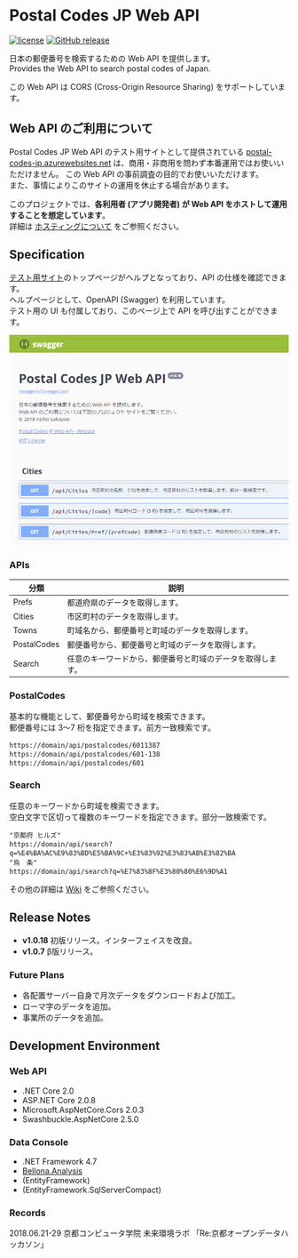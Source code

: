 # Postal Codes JP Web API
[![license](https://img.shields.io/github/license/kcg-edu-future-lab/Postal-Codes-JP.svg)](https://github.com/kcg-edu-future-lab/Postal-Codes-JP/blob/master/LICENSE)
[![GitHub release](https://img.shields.io/github/release/kcg-edu-future-lab/Postal-Codes-JP.svg)](https://github.com/kcg-edu-future-lab/Postal-Codes-JP/releases)

日本の郵便番号を検索するための Web API を提供します。  
Provides the Web API to search postal codes of Japan.

この Web API は CORS (Cross-Origin Resource Sharing) をサポートしています。

## Web API のご利用について
Postal Codes JP Web API のテスト用サイトとして提供されている [postal-codes-jp.azurewebsites.net](https://postal-codes-jp.azurewebsites.net/) は、商用・非商用を問わず本番運用ではお使いいただけません。
この Web API の事前調査の目的でお使いいただけます。  
また、事情によりこのサイトの運用を休止する場合があります。

このプロジェクトでは、**各利用者 (アプリ開発者) が Web API をホストして運用することを想定しています**。  
詳細は [ホスティングについて](docs/Hosting.md) をご参照ください。

## Specification
[テスト用サイト](https://postal-codes-jp.azurewebsites.net/)のトップページがヘルプとなっており、API の仕様を確認できます。  
ヘルプページとして、OpenAPI (Swagger) を利用しています。  
テスト用の UI も付属しており、このページ上で API を呼び出すことができます。

[![](docs/images/Swagger-Top-v1.png)](https://postal-codes-jp.azurewebsites.net/)

### APIs
| 分類 | 説明 |
-|-
| Prefs | 都道府県のデータを取得します。 |
| Cities | 市区町村のデータを取得します。 |
| Towns | 町域名から、郵便番号と町域のデータを取得します。 |
| PostalCodes | 郵便番号から、郵便番号と町域のデータを取得します。 |
| Search | 任意のキーワードから、郵便番号と町域のデータを取得します。 |

### PostalCodes
基本的な機能として、郵便番号から町域を検索できます。  
郵便番号には 3～7 桁を指定できます。前方一致検索です。
```
https://domain/api/postalcodes/6011387
https://domain/api/postalcodes/601-138
https://domain/api/postalcodes/601
```

### Search
任意のキーワードから町域を検索できます。  
空白文字で区切って複数のキーワードを指定できます。部分一致検索です。
```
"京都府 ヒルズ"
https://domain/api/search?q=%E4%BA%AC%E9%83%BD%E5%BA%9C+%E3%83%92%E3%83%AB%E3%82%BA
"烏　条"
https://domain/api/search?q=%E7%83%8F%E3%80%80%E6%9D%A1
```

その他の詳細は [Wiki](https://github.com/kcg-edu-future-lab/Postal-Codes-JP/wiki) をご参照ください。

## Release Notes
- **v1.0.18** 初版リリース。インターフェイスを改良。
- **v1.0.7** β版リリース。

### Future Plans
- 各配置サーバー自身で月次データをダウンロードおよび加工。
- ローマ字のデータを追加。
- 事業所のデータを追加。

## Development Environment
### Web API
- .NET Core 2.0
- ASP.NET Core 2.0.8
- Microsoft.AspNetCore.Cors 2.0.3
- Swashbuckle.AspNetCore 2.5.0

### Data Console
- .NET Framework 4.7
- [Bellona.Analysis](https://github.com/sakapon/Bellona.Analysis)
- (EntityFramework)
- (EntityFramework.SqlServerCompact)

### Records
2018.06.21-29 京都コンピュータ学院 未来環境ラボ 「Re:京都オープンデータハッカソン」

